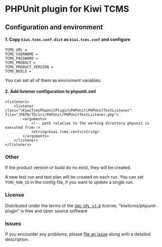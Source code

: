 # PHPUnit plugin for Kiwi TCMS

## Configuration and environment

#### 1. Copy `kiwi.tcms.conf.dist` as `kiwi.tcms.conf` and configure

```
TCMS_URL =
TCMS_USERNAME =
TCMS_PASSWORD =
TCMS_PRODUCT =
TCMS_PRODUCT_VERSION =
TCMS_BUILD =
```

You can set all of them as enviroment variables.

#### 2. Add listener configuration to phpunit.xml

```
<listeners>
    <listener class="\KiwiTcmsPhpUnitPlugin\PHPUnit\PHPUnitTestListener" file="/PATH/TO/src/PHPUnit/PHPUnitTestListener.php">
        <arguments>
            <!-- path relative to the working directory phpunit is executed from-->
            <string>kiwi.tcms.conf</string>
        </arguments>
    </listener>
</listeners>
```

### Other

If the product version or build do no exist, they will be created.

A new test run and test plan will be created on each run. You can set `TCMS_RUN_ID` in the config file, if you want to update a single run.

### License

Distributed under the terms of the [`GNU GPL v3.0`](http://www.gnu.org/licenses/gpl-3.0.txt) license, "kiwitcms/phpunit-plugin" is free and open source software


### Issues

If you encounter any problems, please [file an issue](https://github.com/kiwitcms/phpunit-plugin/issues) along with a detailed description.

